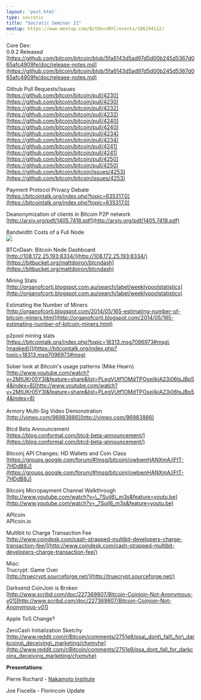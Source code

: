 ```yaml
---
layout: 'post.html'
type: socratic
title: "Socratic Seminar 21"
meetup: https://www.meetup.com/BitDevsNYC/events/186294112/
---
```


Core Dev:  
0.9.2 Released  
[](https://github.com/bitcoin/bitcoin/blob/5fa6143d5ad97d5d00b245d5367d065afc4909fe/doc/release-notes.md)[https://github.com/bitcoin/bitcoin/blob/5fa6143d5ad97d5d00b245d5367d065afc4909fe/doc/release-notes.md](https://github.com/bitcoin/bitcoin/blob/5fa6143d5ad97d5d00b245d5367d065afc4909fe/doc/release-notes.md)

Github Pull Requests/Issues  
[](https://github.com/bitcoin/bitcoin/pull/4230)[https://github.com/bitcoin/bitcoin/pull/4230](https://github.com/bitcoin/bitcoin/pull/4230)  
[](https://github.com/bitcoin/bitcoin/pull/4232)[https://github.com/bitcoin/bitcoin/pull/4232](https://github.com/bitcoin/bitcoin/pull/4232)  
[](https://github.com/bitcoin/bitcoin/pull/4240)[https://github.com/bitcoin/bitcoin/pull/4240](https://github.com/bitcoin/bitcoin/pull/4240)  
[](https://github.com/bitcoin/bitcoin/pull/4234)[https://github.com/bitcoin/bitcoin/pull/4234](https://github.com/bitcoin/bitcoin/pull/4234)  
[](https://github.com/bitcoin/bitcoin/pull/4241)[https://github.com/bitcoin/bitcoin/pull/4241](https://github.com/bitcoin/bitcoin/pull/4241)  
[](https://github.com/bitcoin/bitcoin/pull/4250)[https://github.com/bitcoin/bitcoin/pull/4250](https://github.com/bitcoin/bitcoin/pull/4250)  
[](https://github.com/bitcoin/bitcoin/issues/4253)[https://github.com/bitcoin/bitcoin/issues/4253](https://github.com/bitcoin/bitcoin/issues/4253)

Payment Protocol Privacy Debate  
[](https://bitcointalk.org/index.php?topic=635317.0)[https://bitcointalk.org/index.php?topic=635317.0](https://bitcointalk.org/index.php?topic=635317.0)

Deanonymization of clients in Bitcoin P2P network  
[](http://arxiv.org/pdf/1405.7418.pdf)[http://arxiv.org/pdf/1405.7418.pdf](http://arxiv.org/pdf/1405.7418.pdf)

Bandwidth Costs of a Full Node  
[![](http://i.imgur.com/caDUGsZ.png)](http://i.imgur.com/caDUGsZ.png)

BTCnDash: Bitcoin Node Dashboard  
[](http://108.172.25.193:8334/)[http://108.172.25.193:8334/](http://108.172.25.193:8334/)  
[](https://bitbucket.org/mattdoiron/btcndash)[https://bitbucket.org/mattdoiron/btcndash](https://bitbucket.org/mattdoiron/btcndash)

Mining Stats  
[](http://organofcorti.blogspot.com.au/search/label/weeklypoolstatistics)[http://organofcorti.blogspot.com.au/search/label/weeklypoolstatistics](http://organofcorti.blogspot.com.au/search/label/weeklypoolstatistics)

Estimating the Number of Miners  
[](http://organofcorti.blogspot.com/2014/05/165-estimating-number-of-bitcoin-miners.html)[http://organofcorti.blogspot.com/2014/05/165-estimating-number-of-bitcoin-miners.html](http://organofcorti.blogspot.com/2014/05/165-estimating-number-of-bitcoin-miners.html)

p2pool mining stats  
[](https://bitcointalk.org/index.php?topic=18313.msg7096973#msg)[https://bitcointalk.org/index.php?topic=18313.msg7096973#msg\[masked\]](https://bitcointalk.org/index.php?topic=18313.msg7096973#msg)

Sober look at Bitcoin's usage patterns (Mike Hearn)  
[](http://www.youtube.com/watch?v=2MtUKr05Y3I&feature=share&list=PLegVUtf1OMdTPOsejIkiA23i06tsJBp54&index=8)[http://www.youtube.com/watch?v=2MtUKr05Y3I&feature=share&list=PLegVUtf1OMdTPOsejIkiA23i06tsJBp54&index=8](http://www.youtube.com/watch?v=2MtUKr05Y3I&feature=share&list=PLegVUtf1OMdTPOsejIkiA23i06tsJBp54&index=8)  
   
Armory Multi-Sig Video Demonstration  
[](http://vimeo.com/96983886)[http://vimeo.com/96983886](http://vimeo.com/96983886)

Btcd Beta Announcement  
[](https://blog.conformal.com/btcd-beta-announcement/)[https://blog.conformal.com/btcd-beta-announcement/](https://blog.conformal.com/btcd-beta-announcement/)

Bitcoinj API Changes: HD Wallets and Coin Class  
[](https://groups.google.com/forum/#%21msg/bitcoinj/owbwnHANXmA/iFtT-7HDdB8J)[https://groups.google.com/forum/#!msg/bitcoinj/owbwnHANXmA/iFtT-7HDdB8J](https://groups.google.com/forum/#!msg/bitcoinj/owbwnHANXmA/iFtT-7HDdB8J)

Bitcoinj Micropayment Channel Walkthrough  
[](http://www.youtube.com/watch?v=_7SujI6_m3s&feature=youtu.be)[http://www.youtube.com/watch?v=\_7SujI6\_m3s&feature=youtu.be](http://www.youtube.com/watch?v=_7SujI6_m3s&feature=youtu.be)

APIcoin  
APIcoin.io

Multibit to Charge Transaction Fee  
[](http://www.coindesk.com/cash-strapped-multibit-developers-charge-transaction-fee/)[http://www.coindesk.com/cash-strapped-multibit-developers-charge-transaction-fee/](http://www.coindesk.com/cash-strapped-multibit-developers-charge-transaction-fee/)

Misc:  
Trucrypt: Game Over  
[](http://truecrypt.sourceforge.net/)[http://truecrypt.sourceforge.net/](http://truecrypt.sourceforge.net/)

Darksend CoinJoin is Broken  
[](http://www.scribd.com/doc/227369807/Bitcoin-Coinjoin-Not-Anonymous-v01)[http://www.scribd.com/doc/227369807/Bitcoin-Coinjoin-Not-Anonymous-v01](http://www.scribd.com/doc/227369807/Bitcoin-Coinjoin-Not-Anonymous-v01)

Apple ToS Change?

ZeroCash Initialization Sketchy  
[](http://www.reddit.com/r/Bitcoin/comments/2751e8/psa_dont_fall_for_darkcoins_deceiving_marketing/chxmvhe)[http://www.reddit.com/r/Bitcoin/comments/2751e8/psa\_dont\_fall\_for\_darkcoins\_deceiving\_marketing/chxmvhe](http://www.reddit.com/r/Bitcoin/comments/2751e8/psa_dont_fall_for_darkcoins_deceiving_marketing/chxmvhe)

**Presentations**:

Pierre Rochard - [Nakamoto Institute](http://nakamotoinstitute.org/)

Joe Fiscella - Florincoin Update
